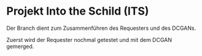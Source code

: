 # Projekt Into the Schild (ITS)

Der Branch dient zum Zusammenführen des Requesters und des DCGANs.

Zuerst wird der Requester nochmal getestet und mit dem DCGAN gemerged.
